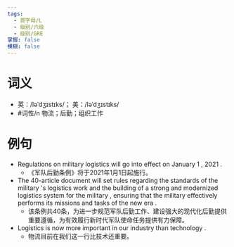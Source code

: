 ```yaml
---
tags:
  - 首字母/L
  - 级别/六级
  - 级别/GRE
掌握: false
模糊: false
---
```

# 词义
- 英：/ləˈdʒɪstɪks/； 美：/ləˈdʒɪstɪks/
- #词性/n  物流；后勤；组织工作
# 例句
- Regulations on military logistics will go into effect on January 1 , 2021 .
	- 《军队后勤条例》将于2021年1月1日起施行。
- The 40-article document will set rules regarding the standards of the military 's logistics work and the building of a strong and modernized logistics system for the military , ensuring that the military effectively performs its missions and tasks of the new era .
	- 该条例共40条，为进一步规范军队后勤工作、建设强大的现代化后勤提供重要遵循，为有效履行新时代军队使命任务提供有力保障。
- Logistics is now more important in our industry than technology .
	- 物流目前在我们这一行比技术还重要。
